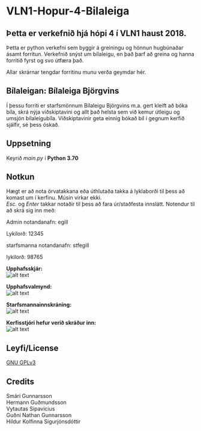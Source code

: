 # VLN1-Hopur-4-Bilaleiga

## Þetta er verkefnið hjá hópi 4 í VLN1 haust 2018.
Þetta er python verkefni sem byggir á greiningu og hönnun hugbúnaðar ásamt forritun. Verkefnið snýst um bílaleigu, en það þarf að greina og hanna forritið fyrst og svo útfæra það.

Allar skrárnar tengdar forritinu munu verða geymdar hér.

## Bílaleigan: Bílaleiga Björgvins
Í þessu forriti er starfsmönnum Bílaleigu Björgvins m.a. gert kleift að bóka bíla, skrá nýja viðskiptavini og allt það helsta sem við kemur útleigu og umsjón bílaleigubíla. Viðskiptavinir geta einnig bókað bíl í gegnum kerfið sjálfir, sé þess óskað.

## Uppsetning
Keyrið *main.py* í **Python 3.70**

## Notkun
Hægt er að nota örvatakkana eða úthlutaða takka á lyklaborði til þess að komast um í kerfinu. Músin virkar ekki.\
*Esc.* og *Enter* takkar notaðir til þess að fara úr/staðfesta innslátt.
Notendur til að skrá sig inn með:

Admin notandanafn: egill

Lykilorð: 12345

starfsmanna notandanafn: stfegill

lykilorð: 98765

**Upphafsskjár:**\
![alt text](https://i.imgur.com/PodgMuY.png "Upphafsskjár")

**Upphafsvalmynd:**\
![alt text](https://i.imgur.com/mVmpJfP.png "Upphafsvalmynd")

**Starfsmannainnskráning:**\
![alt text](https://i.imgur.com/tTJfBah.png "Starfsmannainnskráning")

**Kerfisstjóri hefur verið skráður inn:**\
![alt text](https://i.imgur.com/qjdFNuj.png "Kerfisstjóri")


## Leyfi/License
[GNU GPLv3](https://choosealicense.com/licenses/gpl-3.0/)

## Credits
Smári Gunnarsson  
Hermann Guðmundsson  
Vytautas Sipavicius  
Guðni Nathan Gunnarsson  
Hildur Kolfinna Sigurjónsdóttir
